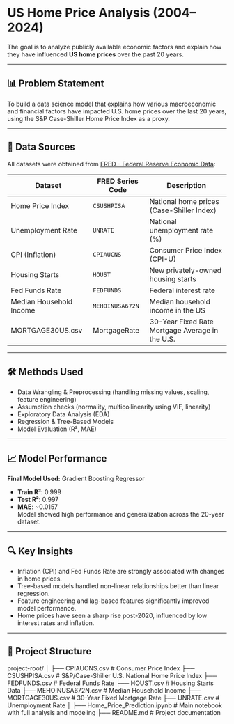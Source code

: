 # US Home Price Analysis (2004–2024)

The goal is to analyze publicly available economic factors and explain how they have influenced **US home prices** over the past 20 years.

---

## 📊 Problem Statement
To build a data science model that explains how various macroeconomic and financial factors have impacted U.S. home prices over the last 20 years, using the S&P Case-Shiller Home Price Index as a proxy.


---

## 📁 Data Sources

All datasets were obtained from [FRED - Federal Reserve Economic Data](https://fred.stlouisfed.org/):

| Dataset               | FRED Series Code    | Description                              |
|----------------------|---------------------|------------------------------------------|
| Home Price Index     | `CSUSHPISA`         | National home prices (Case-Shiller Index)|
| Unemployment Rate    | `UNRATE`            | National unemployment rate (%)           |
| CPI (Inflation)      | `CPIAUCNS`          | Consumer Price Index (CPI-U)             |
| Housing Starts       | `HOUST`             | New privately-owned housing starts       |
| Fed Funds Rate       | `FEDFUNDS`          | Federal interest rate                    |
| Median Household Income | `MEHOINUSA672N` | Median household income in the US        |
| MORTGAGE30US.csv        | MortgageRate     | 30-Year Fixed Rate Mortgage Average in the U.S.|

---

## 🛠️ Methods Used

- Data Wrangling & Preprocessing (handling missing values, scaling, feature engineering)
- Assumption checks (normality, multicollinearity using VIF, linearity)
- Exploratory Data Analysis (EDA)
- Regression & Tree-Based Models
- Model Evaluation (R², MAE)

---

## 📈 Model Performance

**Final Model Used:** Gradient Boosting Regressor  
- **Train R²**: 0.999  
- **Test R²**: 0.997  
- **MAE**: ~0.0157  
Model showed high performance and generalization across the 20-year dataset.

---

## 🔍 Key Insights

- Inflation (CPI) and Fed Funds Rate are strongly associated with changes in home prices.
- Tree-based models handled non-linear relationships better than linear regression.
- Feature engineering and lag-based features significantly improved model performance.
- Home prices have seen a sharp rise post-2020, influenced by low interest rates and inflation.

---
## 📁 Project Structure

project-root/
│
├── CPIAUCNS.csv           # Consumer Price Index
├── CSUSHPISA.csv          # S&P/Case-Shiller U.S. National Home Price Index
├── FEDFUNDS.csv           # Federal Funds Rate
├── HOUST.csv              # Housing Starts Data
├── MEHOINUSA672N.csv      # Median Household Income
├── MORTGAGE30US.csv       # 30-Year Fixed Mortgage Rate
├── UNRATE.csv             # Unemployment Rate
│
├── Home_Price_Prediction.ipynb   # Main notebook with full analysis and modeling
├── README.md                     # Project documentation
            



